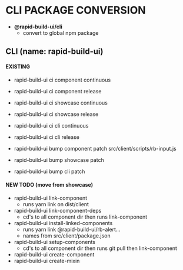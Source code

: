 # CLI PACKAGE CONVERSION

* **@rapid-build-ui/cli**
	* convert to global npm package

## CLI (name: rapid-build-ui)

#### EXISTING
* rapid-build-ui ci component continuous
* rapid-build-ui ci component release
* rapid-build-ui ci showcase  continuous
* rapid-build-ui ci showcase  release
* rapid-build-ui ci cli       continuous
* rapid-build-ui ci cli       release

* rapid-build-ui bump component patch src/client/scripts/rb-input.js
* rapid-build-ui bump showcase  patch
* rapid-build-ui bump cli     patch

#### NEW TODO (move from showcase)
* rapid-build-ui link-component
	* runs yarn link on dist/client
* rapid-build-ui link-component-deps
	* cd's to all component dir then runs link-component
* rapid-build-ui install-linked-components
	* runs yarn link @rapid-build-ui/rb-alert...
	* names from src/client/package.json
* rapid-build-ui setup-components
	* cd's to all component dir then runs git pull then link-component
* rapid-build-ui create-component
* rapid-build-ui create-mixin